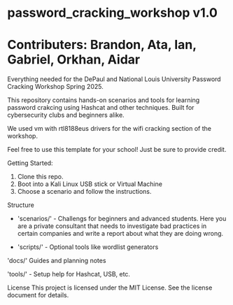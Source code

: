# password_cracking_workshop v1.0
# Contributers: Brandon, Ata, Ian, Gabriel, Orkhan, Aidar

Everything needed for the DePaul and National Louis University Password Cracking Workshop Spring 2025. 

This repository contains hands-on scenarios and tools for learning password crakcing using Hashcat and other techniques.
Built for cybersecurity clubs and beginners alike.

We used vm with rtl8188eus drivers for the wifi cracking section of the workshop.

Feel free to use this template for your school! Just be sure to provide credit.




Getting Started:
1. Clone this repo.
2. Boot into a Kali Linux USB stick or Virtual Machine
3. Choose a scenario and follow the instructions.


Structure
- 'scenarios/' - Challengs for beginners and advanced students. Here you are a private consultant that needs to investigate bad practices in certain companies and write a report about what they are doing wrong.

- 'scripts/' - Optional tools like wordlist generators

'docs/' Guides and planning notes

'tools/' - Setup help for Hashcat, USB, etc.

License
This project is licensed under the MIT License. See the license document for details.
